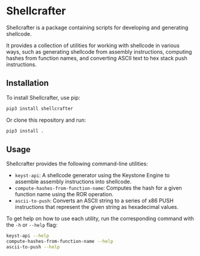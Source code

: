 # Shellcrafter

Shellcrafter is a package containing scripts for developing and generating shellcode. 

It provides a collection of utilities for working with shellcode in various ways, such as generating shellcode from assembly instructions, computing hashes from function names, and converting ASCII text to hex stack push instructions.

## Installation

To install Shellcrafter, use pip:

```bash
pip3 install shellcrafter
```

Or clone this repository and run:

```bash
pip3 install .
```


## Usage

Shellcrafter provides the following command-line utilities:

- `keyst-api`: A shellcode generator using the Keystone Engine to assemble assembly instructions into shellcode.
- `compute-hashes-from-function-name`: Computes the hash for a given function name using the ROR operation.
- `ascii-to-push`: Converts an ASCII string to a series of x86 PUSH instructions that represent the given string as hexadecimal values.

To get help on how to use each utility, run the corresponding command with the `-h` or `--help` flag:

```bash
keyst-api --help
compute-hashes-from-function-name --help
ascii-to-push --help
```
